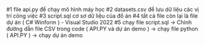 #1
file api.py để chạy mô hình máy học
#2
datasets.csv để lưu dữ liệu các vị trí công việc
#3
script.sql cơ sơ dữ liệu của đồ án
#4 
tất cả file còn lại là file dự án ( C# Winform ) - Visual Studio 2022
#5
chạy file script.sql -> Chỉnh đường dẫn file CSV trong code ( API.PY và dự án demo ) -> chạy file python ( API.PY ) -> chạy dự án demo
